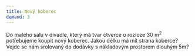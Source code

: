 ```yaml
---  
title: Nový koberec  
demand: 3
---  
```


Do malého sálu v divadle, který má tvar čtverce o rozloze 30 m<sup>2</sup> potřebujeme
koupit nový koberec. Jakou délku má mít strana koberce? Vejde se nám srolovaný
do dodávky s nákladovým prostorem dlouhým 5m?
